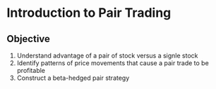 # Introduction to Pair Trading
## Objective
1. Understand advantage of a pair of stock versus a signle stock
2. Identify patterns of price movements that cause a pair trade to be profitable
3. Construct a beta-hedged pair strategy

